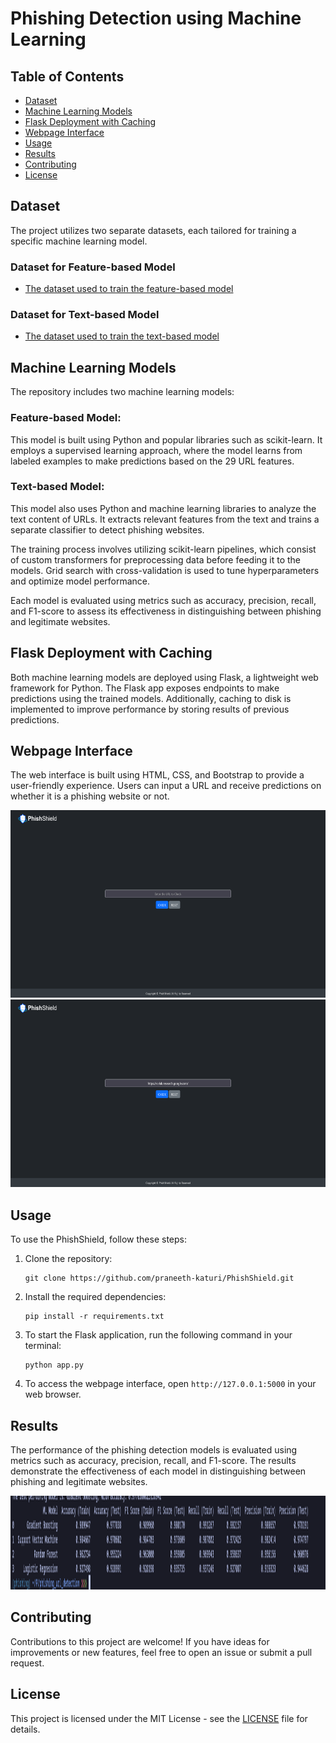 # Phishing Detection using Machine Learning

## Table of Contents

- [Dataset](#dataset)
- [Machine Learning Models](#machine-learning-models)
- [Flask Deployment with Caching](#flask-deployment-with-caching)
- [Webpage Interface](#webpage-interface)
- [Usage](#usage)
- [Results](#results)
- [Contributing](#contributing)
- [License](#license)

## Dataset

The project utilizes two separate datasets, each tailored for training a specific machine learning model.

### Dataset for Feature-based Model

- [The dataset used to train the feature-based model](https://www.kaggle.com/datasets/eswarchandt/phishing-website-detector)

### Dataset for Text-based Model

- [The dataset used to train the text-based model](https://www.kaggle.com/datasets/harisudhan411/phishing-and-legitimate-urls)

## Machine Learning Models

The repository includes two machine learning models:

### Feature-based Model:

This model is built using Python and popular libraries such as scikit-learn. It employs a supervised learning approach, where the model learns from labeled examples to make predictions based on the 29 URL features.

### Text-based Model:

This model also uses Python and machine learning libraries to analyze the text content of URLs. It extracts relevant features from the text and trains a separate classifier to detect phishing websites.

The training process involves utilizing scikit-learn pipelines, which consist of custom transformers for preprocessing data before feeding it to the models. Grid search with cross-validation is used to tune hyperparameters and optimize model performance.

Each model is evaluated using metrics such as accuracy, precision, recall, and F1-score to assess its effectiveness in distinguishing between phishing and legitimate websites.

## Flask Deployment with Caching

Both machine learning models are deployed using Flask, a lightweight web framework for Python. The Flask app exposes endpoints to make predictions using the trained models. Additionally, caching to disk is implemented to improve performance by storing results of previous predictions.

## Webpage Interface

The web interface is built using HTML, CSS, and Bootstrap to provide a user-friendly experience. Users can input a URL and receive predictions on whether it is a phishing website or not.
<div align="center">
    <img src="screenshots/phishing.gif" alt="Image 1" width="600" height="300" style="margin-right: 20px;">
    <img src="screenshots/legitimate.gif" alt="Image 2" width="600" height="300" style="margin-right: 20px;">
</div>

## Usage

To use the PhishShield, follow these steps:

1. Clone the repository:

   ```
   git clone https://github.com/praneeth-katuri/PhishShield.git
   ```

2. Install the required dependencies:

   ```
   pip install -r requirements.txt
   ```

3. To start the Flask application, run the following command in your terminal:

   ```
   python app.py
   ```

4. To access the webpage interface, open `http://127.0.0.1:5000` in your web browser.

## Results

The performance of the phishing detection models is evaluated using metrics such as accuracy, precision, recall, and F1-score. The results demonstrate the effectiveness of each model in distinguishing between phishing and legitimate websites.
<div align="center">
    <img src="screenshots/result.png" alt="Image 1" width="800" height="150" style="margin-right: 20px;">
</div>

## Contributing

Contributions to this project are welcome! If you have ideas for improvements or new features, feel free to open an issue or submit a pull request.

## License

This project is licensed under the MIT License - see the [LICENSE](LICENSE) file for details.
